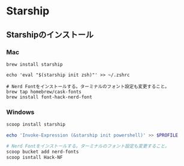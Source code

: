 # Starship

## Starshipのインストール

### Mac
```shell
brew install starship

echo 'eval "$(starship init zsh)"' >> ~/.zshrc

# Nerd Fontをインストールする。ターミナルのフォント設定も変更すること。
brew tap homebrew/cask-fonts
brew install font-hack-nerd-font
```

### Windows
```powershell
scoop install starship

echo 'Invoke-Expression (&starship init powershell)' >> $PROFILE

# Nerd Fontをインストールする。ターミナルのフォント設定も変更すること。
scoop bucket add nerd-fonts
scoop isntall Hack-NF
```
